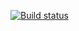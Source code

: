 [![Build status](https://ci.appveyor.com/api/projects/status/yu7r4h4rknbhdo8p?svg=true)](https://ci.appveyor.com/project/Taranova-Daria/rebookdate-22q97)
